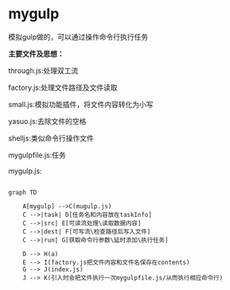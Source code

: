 # mygulp
模拟gulp做的，可以通过操作命令行执行任务

**主要文件及思想：**

through.js:处理双工流

factory.js:处理文件路径及文件读取

small.js:模拟功能插件，将文件内容转化为小写

yasuo.js:去除文件的空格

shelljs:类似命令行操作文件

mygulpfile.js:任务

mygulp.js:


```

graph TD

    A[mygulp] -->C(mugulp.js)
    C -->|task| D[任务名和内容放在taskInfo]
    C -->|src| E[可读流处理\读取数据内容]
    C -->|dest| F[可写流\检查路径后写入文件]
    C -->|run| G[获取命令行参数\延时添加\执行任务]
    
    D --> H(a)
    E --> I(factory.js把文件内容和文件名保存在contents)
    G --> J(index.js)
    J --> K(引入时会把文件执行一次mygulpfile.js/从而执行相应命令行)
    
    
    
    
```
